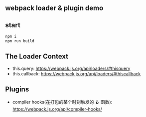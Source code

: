 ## webpack loader & plugin demo

## start

```bash
npm i
npm run build
```

## The Loader Context

- this.query: https://webpack.js.org/api/loaders/#thisquery
- this.callback: https://webpack.js.org/api/loaders/#thiscallback

## Plugins

- compiler hooks(在打包的某个时刻触发的 🪝 函数): https://webpack.js.org/api/compiler-hooks/
